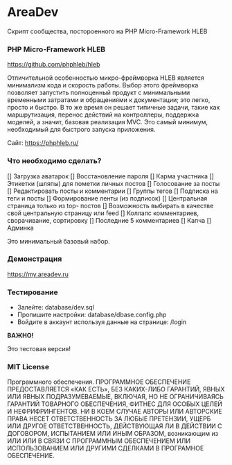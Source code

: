 # AreaDev
Скрипт сообщества, постороенного на PHP Micro-Framework HLEB

### PHP Micro-Framework HLEB
https://github.com/phphleb/hleb

Отличительной особенностью микро-фреймворка HLEB является минимализм кода и скорость работы. Выбор этого фреймворка позволяет запустить полноценный продукт с минимальными временными затратами и обращениями к документации; это легко, просто и быстро. В то же время он решает типичные задачи, такие как маршрутизация, перенос действий на контроллеры, поддержка моделей, а значит, базовая реализация MVC. Это самый минимум, необходимый для быстрого запуска приложения.

Сайт: https://phphleb.ru/

### Что необходимо сделать?

[] Загрузка аватарок
[] Восстановление пароля
[] Карма участника
[] Этикетки (шляпы) для пометки личных постов
[] Голосование за посты
[] Редактировать посты и комментарии
[] Группы тегов
[] Подписка на теги и посты
[] Формирование ленты (из подписок)
[] Центральная страница только из top- постов
[] Возможность выбирать в качестве свой центральную страницу или feed
[] Коллапс комментариев, сворачивание, сортировку
[] Последние 5 комментариев
[] Капча
[] Админка

Это минимальный базовый набор.


### Демонстрация
https://my.areadev.ru

### Тестирование

* Залейте: database/dev.sql
* Пропишите настройки: database/dbase.config.php
* Войдите в аккаунт используя данные на странице: /login

**ВАЖНО!**

Это тестовая версия!


### MIT License

Программного обеспечения. ПРОГРАММНОЕ ОБЕСПЕЧЕНИЕ ПРЕДОСТАВЛЯЕТСЯ «КАК ЕСТЬ», БЕЗ КАКИХ-ЛИБО ГАРАНТИЙ, ЯВНЫХ ИЛИ ЯВНЫХ ПОДРАЗУМЕВАЕМЫЕ, ВКЛЮЧАЯ, НО НЕ ОГРАНИЧИВАЯСЬ ​​ГАРАНТИЙ ТОВАРНОГО ОБЕСПЕЧЕНИЯ, ФИТНЕС ДЛЯ ОСОБЫХ ЦЕЛЕЙ И НЕФРИФРИНГЕНТОВ. НИ В КОЕМ СЛУЧАЕ АВТОРЫ ИЛИ АВТОРСКИЕ ПРАВА НЕСЕТ ОТВЕТСТВЕННОСТЬ ЗА ЛЮБЫЕ ПРЕТЕНЗИИ, УЩЕРБ ИЛИ ДРУГОЕ ОТВЕТСТВЕННОСТЬ, ДЕЙСТВУЮЩАЯ ЛИ В ДЕЙСТВИИ С ДОГОВОРОМ, ИСПЫТАНИЕМ ИЛИ ИНЫМ ОБРАЗОМ, возникающим из ИЛИ ИЛИ В СВЯЗИ С ПРОГРАММНЫМ ОБЕСПЕЧЕНИЕМ ИЛИ ИСПОЛЬЗОВАНИЕМ ИЛИ ДРУГИМИ СДЕЛКАМИ В ПРОГРАМНОЕ ОБЕСПЕЧЕНИЕ.